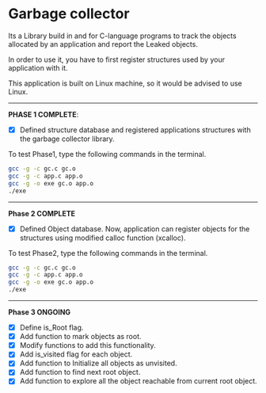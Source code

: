 # Garbage collector
Its a Library build in and for C-language programs to track the objects allocated by an application and report the Leaked objects.

In order to use it, you have to first register structures used by your application with it.

This application is built on Linux machine, so it would be advised to use Linux.

---
**PHASE 1 COMPLETE**:

* [x] Defined structure database and registered applications structures with the garbage collector library.

To test Phase1, type the following commands in the terminal.
```bash
gcc -g -c gc.c gc.o
gcc -g -c app.c app.o
gcc -g -o exe gc.o app.o
./exe
```
---
**Phase 2 COMPLETE**

* [x] Defined Object database. Now, application can register objects for the structures using modified calloc function (xcalloc).

To test Phase2, type the following commands in the terminal.
```bash
gcc -g -c gc.c gc.o
gcc -g -c app.c app.o
gcc -g -o exe gc.o app.o
./exe
```
---
**Phase 3 ONGOING**

* [x] Define is_Root flag.
* [x] Add function to mark objects as root.
* [x] Modify functions to add this functionality.
* [x] Add is_visited flag for each object.
* [x] Add function to Initialize all objects as unvisited.
* [x] Add function to find next root object.
* [x] Add function to explore all the object reachable from current root object.
